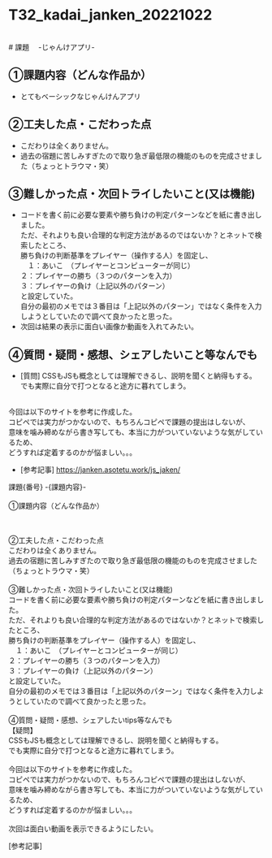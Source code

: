 # T32_kadai_janken_20221022
<br>
# 課題　 -じゃんけアプリ-

## ①課題内容（どんな作品か）
- とてもベーシックなじゃんけんアプリ

## ②工夫した点・こだわった点
- こだわりは全くありません。<br>
- 過去の宿題に苦しみすぎたので取り急ぎ最低限の機能のものを完成させました（ちょっとトラウマ・笑）
 
## ③難しかった点・次回トライしたいこと(又は機能)
- コードを書く前に必要な要素や勝ち負けの判定パターンなどを紙に書き出しました。<br>
ただ、それよりも良い合理的な判定方法があるのではないか？とネットで検索したところ、<br>
勝ち負けの判断基準をプレイヤー（操作する人）を固定し、<br>
　１：あいこ　（プレイヤーとコンピューターが同じ）<br>
 ２：プレイヤーの勝ち（３つのパターンを入力）<br>
 ３：プレイヤーの負け（上記以外のパターン）<br>
 と設定していた。<br>
 自分の最初のメモでは３番目は「上記以外のパターン」ではなく条件を入力しようとしていたので調べて良かったと思った。<br>
- 次回は結果の表示に面白い画像か動画を入れてみたい。

## ④質問・疑問・感想、シェアしたいこと等なんでも
- [質問]
CSSもJSも概念としては理解できるし、説明を聞くと納得もする。<br>
でも実際に自分で打つとなると途方に暮れてしまう。<br>
<br>
今回は以下のサイトを参考に作成した。<br>
コピペでは実力がつかないので、もちろんコピペで課題の提出はしないが、<br>
意味を噛み締めながら書き写しても、本当に力がついていないような気がしているため、<br>
どうすれば定着するのかが悩ましい。。。<br>

- [参考記事]
https://janken.asotetu.work/js_jaken/




課題{番号} -{課題内容}-
<br>
<br>
①課題内容（どんな作品か）<br>

<br>
<br>
②工夫した点・こだわった点<br>
こだわりは全くありません。<br>
過去の宿題に苦しみすぎたので取り急ぎ最低限の機能のものを完成させました（ちょっとトラウマ・笑）
<br>
<br>
③難しかった点・次回トライしたいこと(又は機能)<br>
コードを書く前に必要な要素や勝ち負けの判定パターンなどを紙に書き出しました。<br>
ただ、それよりも良い合理的な判定方法があるのではないか？とネットで検索したところ、<br>
勝ち負けの判断基準をプレイヤー（操作する人）を固定し、<br>
　１：あいこ　（プレイヤーとコンピューターが同じ）<br>
 ２：プレイヤーの勝ち（３つのパターンを入力）<br>
 ３：プレイヤーの負け（上記以外のパターン）<br>
 と設定していた。<br>
 自分の最初のメモでは３番目は「上記以外のパターン」ではなく条件を入力しようとしていたので調べて良かったと思った。<br>
<br>
④質問・疑問・感想、シェアしたいtips等なんでも<br>
【疑問】<br>
CSSもJSも概念としては理解できるし、説明を聞くと納得もする。<br>
でも実際に自分で打つとなると途方に暮れてしまう。<br>
<br>
今回は以下のサイトを参考に作成した。<br>
コピペでは実力がつかないので、もちろんコピペで課題の提出はしないが、<br>
意味を噛み締めながら書き写しても、本当に力がついていないような気がしているため、<br>
どうすれば定着するのかが悩ましい。。。<br>
<br>
次回は面白い動画を表示できるようにしたい。
<br>

[参考記事]<br>
